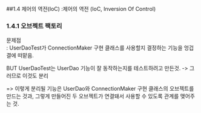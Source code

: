 ##1.4 제어의 역전(IoC)
:제어의 역전 (IoC, Inversion Of Control)


### 1.4.1 오브젝트 팩토리

문제점 <br>
: UserDaoTest가 ConnectionMaker 구현 클래스를 사용할지 결정하는 기능을 엉겁결에 떠맡음.

BUT UserDaoTest는 UserDao 기능이 잘 동작하는지를 테스트하려고 만든것. -> 그러므로 이것도 분리

=> 이렇게 분리될 기능은 UserDao와 ConnectionMaker 구현 클래스의 오브젝트를 만드는 것과, 그렇게 만들어진 두 오브젝트가 연결돼서 사용할 수 있도록 관계를 맺어주는 것.
 


